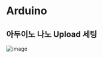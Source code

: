 # Arduino

## 아두이노 나노 Upload 세팅
![image](https://user-images.githubusercontent.com/48342925/153126227-ee5a8cdd-e305-47d1-a65f-4180964874cb.png)